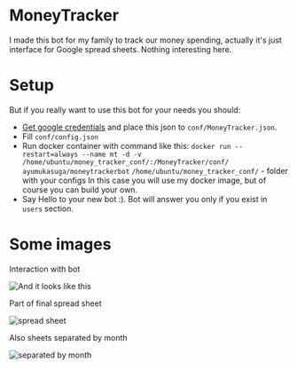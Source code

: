 MoneyTracker
============

I made this bot for my family to track our money spending, actually it's just interface for Google spread sheets.
Nothing interesting here.


Setup
=====

But if you really want to use this bot for your needs you should:

* [Get google credentials](http://gspread.readthedocs.io/en/latest/oauth2.html) and place this json to `conf/MoneyTracker.json`. 
* Fill `conf/config.json`
* Run docker container with command like this: `docker run --restart=always --name mt -d -v /home/ubuntu/money_tracker_conf/:/MoneyTracker/conf/ ayumukasuga/moneytrackerbot`
`/home/ubuntu/money_tracker_conf/` - folder with your configs
In this case you will use my docker image, but of course you can build your own.
* Say Hello to your new bot :). Bot will answer you only if you exist in `users` section.

Some images
===========
Interaction with bot

![And it looks like this](http://i.imgur.com/dsZ1mye.gif)

Part of final spread sheet

![spread sheet](http://i.imgur.com/BYSjHxp.png)

Also sheets separated by month

![separated by month](http://i.imgur.com/VZeLC4s.png)